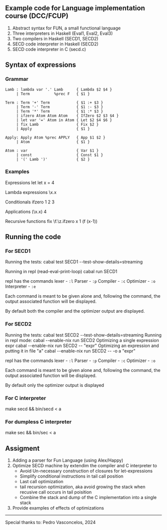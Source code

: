 ## Example code for Language implementation course (DCC/FCUP)

1. Abstract syntax for FUN, a small functional language
2. Three interpreters in Haskell (Eval1, Eval2, Eval3)
3. Two compilers in Haskell (SECD1, SECD2)
4. SECD code interpreter in Haskell (SECD2)
5. SECD code interpreter in C (secd.c)

## Syntax of expressions
### Grammar
```
Lamb : lambda var '.' Lamb      { Lambda $2 $4 }
     | Term           %prec F   { $1 }

Term : Term '+' Term            { $1 :+ $3 }
     | Term '-' Term            { $1 :- $3 }
     | Term '*' Term            { $1 :* $3 }
     | ifzero Atom Atom Atom    { IfZero $2 $3 $4 }
     | let var '=' Atom in Atom { Let $2 $4 $6 }
     | fix Lamb                 { Fix $2 }
     | Apply                    { $1 }

Apply: Apply Atom %prec APPLY   { App $1 $2 }
     | Atom                     { $1 }

Atom : var                      { Var $1 }
     | const                    { Const $1 }
     | '(' Lamb ')'             { $2 }
```

### Examples
Expressions let 
    let x = 4

Lambda expressions
    \x.x 

Conditionals
    ifzero 1 2 3

Applications
    (\x.x) 4

Recursive functions
    fix \f.\z.ifzero x 1 (f (x-1))

##  Running the code

### For SECD1
Running the tests:
    cabal test SECD1 --test-show-details=streaming

Running in repl (read-eval-print-loop)
    cabal run SECD1

repl has the commands
lexer       - `:l` 
Parser      - `:p`
Compiler    - `:c`
Optimizer   - `:o`
Interpreter - `:e`

Each command is meant to be given alone and,
following the command, 
the output associated function will be displayed.

By default both the compiler and 
the optimizer output are displayed.

### For SECD2
Running the tests:
    cabal test SECD2 --test-show-details=streaming
Running in repl mode:
    cabal --enable-nix run SECD2
Optimizing a single expression expr
    cabal --enable-nix run SECD2 -- "expr"
Optimizing an expression and putting it in file "a"
    cabal --enable-nix run SECD2 -- -o a "expr"


repl has the commands
lexer       - `:l` 
Parser      - `:p`
Compiler    - `:c`
Optimizer   - `:o`

Each command is meant to be given alone and,
following the command, 
the output associated function will be displayed.

By default only the optimizer output is displayed



### For C interpreter
make secd && bin/secd < a

### For dumpless C interpreter
make  sec && bin/sec  < a

## Assigment

1. Adding a parser for Fun Language (using Alex/Happy)
2. Optimize SECD machine by extendim the compiler and C interpreter to
    - Avoid Un-necessary construction of closures for let-expressions
    - Simplify conditional instructions in tail call position
    - Last call optimization
    - tail recursion optimization, aka avoid growing the stack when recusive call occurs in tail poisition
    - Combine the stack and dump of the C implementation into a single stack
3. Provide examples of effects of optimizations


----
Special thanks to:
Pedro Vasconcelos, 2024

